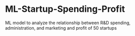 # ML-Startup-Spending-Profit
ML model to analyze the relationship between R&amp;D spending, administration, and marketing and profit of 50 startups
